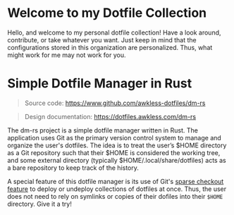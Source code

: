 <!--
SPDX-FileCopyrightText: 2024 Jason Pena <jasonpena@awkless.com>
SPDX-License-Identifier: CC-BY-SA-4.0
-->

# Welcome to my Dotfile Collection

Hello, and welcome to my personal dotfile collection! Have a look around,
contribute, or take whatever you want. Just keep in mind that the configurations
stored in this organization are personalized. Thus, what might work for me may
not work for you.

# Simple Dotfile Manager in Rust

> Source code: <https://www.github.com/awkless-dotfiles/dm-rs>

> Design documentation: <https://dotfiles.awkless.com/dm-rs>

The dm-rs project is a simple dotfile manager written in Rust. The application
uses Git as the primary version control system to manage and organize the user's
dotfiles. The idea is to treat the user’s $HOME directory as a Git repository
such that their $HOME is considered the working tree, and some external
directory (typically $HOME/.local/share/dotfiles) acts as a bare repository to
keep track of the history.

A special feature of this dotfile manager is its use of Git's [sparse checkout
feature][sparse-checkout] to deploy or undeploy collections of dotfiles at once.
Thus, the user does not need to rely on symlinks or copies of their dofiles into
their `$HOME` directory. Give it a try!

[sparse-checkout]: https://git-scm.com/docs/git-sparse-checkout
